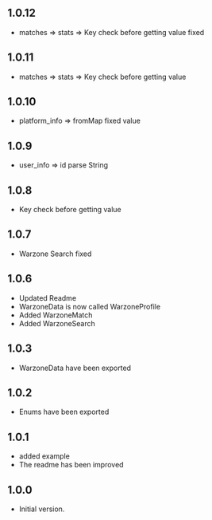 ## 1.0.12
- matches => stats => Key check before getting value fixed

## 1.0.11
- matches => stats => Key check before getting value 

## 1.0.10
- platform_info => fromMap fixed value

## 1.0.9
- user_info => id parse String

## 1.0.8
- Key check before getting value

## 1.0.7
- Warzone Search fixed

## 1.0.6
- Updated Readme
- WarzoneData is now called WarzoneProfile
- Added WarzoneMatch
- Added WarzoneSearch

## 1.0.3
- WarzoneData have been exported

## 1.0.2
- Enums have been exported

## 1.0.1
- added example
- The readme has been improved

## 1.0.0
- Initial version.